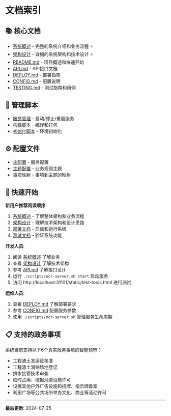 # 文档索引

## 📚 核心文档

- [系统概述](SYSTEM_OVERVIEW.md) - 完整的系统介绍和业务流程 ⭐
- [架构设计](ARCHITECTURE.md) - 详细的系统架构和技术设计 ⭐
- [README.md](../README.md) - 项目概述和快速开始
- [API.md](API.md) - API接口文档
- [DEPLOY.md](DEPLOY.md) - 部署指南
- [CONFIG.md](CONFIG.md) - 配置说明
- [TESTING.md](TESTING.md) - 测试指南和用例

## 🔧 管理脚本

- [服务管理](../scripts/ocr-server.sh) - 启动/停止/重启服务
- [构建脚本](../scripts/build.sh) - 编译和打包
- [初始化脚本](../scripts/init.sh) - 环境初始化

## ⚙️ 配置文件

- [主配置](../config.yaml) - 服务配置
- [主题配置](../themes.json) - 业务规则主题
- [事项映射](../matter-theme-mapping.json) - 事项到主题的映射

## 🚀 快速开始

**新用户推荐阅读顺序**:
1. [系统概述](SYSTEM_OVERVIEW.md) - 了解整体架构和业务流程
2. [架构设计](ARCHITECTURE.md) - 理解技术架构和设计思路
3. [部署文档](DEPLOY.md) - 启动和运行系统
4. [测试文档](TESTING.md) - 验证系统功能

**开发人员**:
1. 阅读 [系统概述](SYSTEM_OVERVIEW.md) 了解业务
2. 查看 [架构设计](ARCHITECTURE.md) 了解技术架构
3. 参考 [API.md](API.md) 了解接口设计
4. 运行 `./scripts/ocr-server.sh start` 启动服务
5. 访问 http://localhost:31101/static/test-tools.html 进行测试

**运维人员**:
1. 查看 [DEPLOY.md](DEPLOY.md) 了解部署要求
2. 参考 [CONFIG.md](CONFIG.md) 配置服务参数
3. 使用 `./scripts/ocr-server.sh` 管理服务生命周期

## 📋 支持的政务事项

系统当前支持以下6个真实政务事项的智能预审：
- 工程渣土准运证核准
- 工程渣土消纳场地登记
- 排水接管技术审查
- 临时占用、挖掘河道设施许可
- 设置其他户外广告设施和招牌、指示牌备案
- 利用广场等公共场所举办文化、商业等活动许可

---

**最后更新**: 2024-07-25